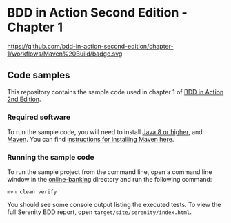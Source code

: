 # BDD in Action Second Edition - Chapter 1

https://github.com/bdd-in-action-second-edition/chapter-1/workflows/Maven%20Build/badge.svg

## Code samples

This repository contains the sample code used in chapter 1 of [BDD in Action 2nd Edition](https://www.manning.com/books/bdd-in-action-second-edition).

### Required software
To run the sample code, you will need to install [Java 8 or higher](https://www.oracle.com/technetwork/java/javase/downloads/index.html), and [Maven](https://maven.apache.org). You can find [instructions for installing Maven here](https://maven.apache.org/install.html).

### Running the sample code

To run the sample project from the command line, open a command line window in the [online-banking](online-banking) directory and run the following command:
```
mvn clean verify
```

You should see some console output listing the executed tests. To view the full Serenity BDD report, open `target/site/serenity/index.html`.
